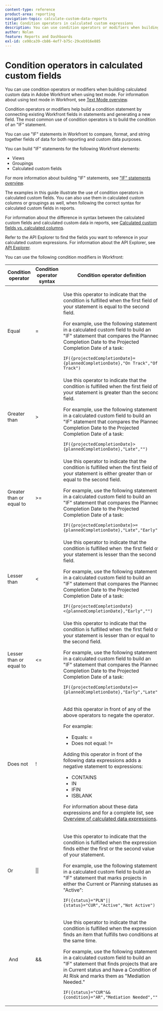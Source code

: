 ```yaml
---
content-type: reference
product-area: reporting
navigation-topic: calculate-custom-data-reports
title: Condition operators in calculated custom expressions
description: You can use condition operators or modifiers when building calculated custom data in Adobe Workfront when using text mode.
author: Nolan
feature: Reports and Dashboards
exl-id: ce98ca39-cb86-4ef7-b75c-29ceb916e885
---
```

# Condition operators in calculated custom fields

<!-- Audited: 2/2024 -->

You can use condition operators or modifiers when building calculated custom data in Adobe Workfront when using text mode. For information about using text mode in Workfront, see [Text Mode overview](../../../reports-and-dashboards/reports/text-mode/understand-text-mode.md).

Condition operators or modifiers help build a condition statement by connecting existing Workfront fields in statements and generating a new field. The most common use of condition operators is to build the condition of an "IF" statement.

You can use "IF" statements in Workfront to compare, format, and string together fields of data for both reporting and custom data purposes.

You can build "IF" statements for the following Workfront elements:

* Views
* Groupings
* Calculated custom fields

For more information about building "IF" statements, see ["IF" statements overview](../../../reports-and-dashboards/reports/calc-cstm-data-reports/if-statements-overview.md).

The examples in this guide illustrate the use of condition operators in calculated custom fields. You can also use them in calculated custom columns or groupings as well, when following the correct syntax for calculated custom fields in reports.

For information about the difference in syntax between the calculated custom fields and calculated custom data in reports, see [Calculated custom fields vs. calculated columns](../../../reports-and-dashboards/reports/calc-cstm-data-reports/calculated-custom-fields-calculated-columns.md).

Refer to the API Explorer to find the fields you want to reference in your calculated custom expressions. For information about the API Explorer, see [API Explorer](../../../wf-api/general/api-explorer.md).

You can use the following condition modifiers in Workfront:

<table style="table-layout:auto"> 
 <col> 
 <col> 
 <col> 
 <thead> 
  <tr> 
   <th>Condition operator</th> 
   <th>Condition operator syntax</th> 
   <th>Condition operator definition</th> 
  </tr> 
 </thead> 
 <tbody> 
  <tr> 
   <td>Equal</td> 
   <td>= </td> 
   <td> <p>Use this operator to indicate that the condition is fulfilled when the first field of your statement is equal to the second field.</p> <p>For example, use the following statement in a calculated custom field to build an "IF" statement that compares the Planned Completion Date to the Projected Completion Date of a task: </p><p><code>IF({projectedCompletionDate}={plannedCompletionDate},"On Track","Off Track")</code></p> </td> 
  </tr> 
  <tr> 
   <td>Greater than </td> 
   <td>&gt; </td> 
   <td>Use this operator to indicate that the condition is fulfilled when the first field of your statement is greater than the second field. <p>For example, use the following statement in a calculated custom field to build an "IF" statement that compares the Planned Completion Date to the Projected Completion Date of a task: </p><p><code>IF({projectedCompletionDate}&gt;{plannedCompletionDate},"Late","")</code></p></td> 
  </tr> 
  <tr> 
   <td>Greater than or equal to </td> 
   <td>&gt;= </td> 
   <td>Use this operator to indicate that the condition is fulfilled when the first field of your statement is either greater than or equal to the second field. <p>For example, use the following statement in a calculated custom field to build an "IF" statement that compares the Planned Completion Date to the Projected Completion Date of a task: </p><p><code>IF({projectedCompletionDate}&gt;={plannedCompletionDate},"Late","Early")</code></p></td> 
  </tr> 
  <tr> 
   <td>Lesser than </td> 
   <td>&lt; </td> 
   <td>Use this operator to indicate that the condition is fulfilled when&nbsp; the first field of your statement is lesser than the second field. <p>For example, use the following statement in a calculated custom field to build an "IF" statement that compares the Planned Completion Date to the Projected Completion Date of a task: </p><p><code>IF({projectedCompletionDate}&lt;{plannedCompletionDate},"Early","")</code></p></td> 
  </tr> 
  <tr> 
   <td>Lesser than or equal to </td> 
   <td>&lt;= </td> 
   <td>Use this operator to indicate that the condition is fulfilled when&nbsp; the first field of your statement is lesser than or equal to the second field. <p>For example, use the following statement in a calculated custom field to build an "IF" statement that compares the Planned Completion Date to the Projected Completion Date of a task: </p><p><code>IF({projectedCompletionDate}&lt;={plannedCompletionDate},"Early","Late")</code></p></td> 
  </tr> 
  <tr> 
   <td>Does not </td> 
   <td>! </td> 
   <td> <p>Add this operator in front of any of the above operators to negate the operator. </p> <p>For example: </p> 
    <ul> 
     <li>Equals: = </li> 
     <li>Does not equal: != </li> 
    </ul> <p>Adding this operator in front of the following data expressions adds a negative statement to expressions: </p> 
    <ul> 
     <li>CONTAINS </li> 
     <li>IN </li> 
     <li>IFIN </li> 
     <li>ISBLANK </li> 
    </ul> <p>For information about these data expressions and for a complete list, see <a href="../../../reports-and-dashboards/reports/calc-cstm-data-reports/calculated-data-expressions.md" class="MCXref xref">Overview of calculated data expressions</a>. </p> </td> 
  </tr> 
  <tr> 
   <td>Or </td> 
   <td>|| </td> 
   <td> <p>Use this operator to indicate that the condition is fulfilled when the expression&nbsp; finds either the first or the second value of your statement. </p> <p>For example, use the following statement in a calculated custom field to build an "IF" statement that marks projects in either the Current or Planning statuses as "Active": </p><p><code>IF({status}="PLN"||{status}="CUR","Active","Not Active")</code></p> </td> 
  </tr> 
  <tr> 
   <td>&nbsp;And </td> 
   <td>&amp;&amp; </td> 
   <td> <p>Use this operator to indicate that the condition is fulfilled when the expression&nbsp; finds an item that fulfills two conditions at the same time. </p> <p>For example, use the following statement in a calculated custom field to build an "IF" statement that finds projects that are in Current status and have a Condition of At Risk and marks them as "Mediation Needed." </p><p><code>IF({status}="CUR"&&{condition}="AR","Mediation Needed","")</code></p> </td> 
  </tr> 
 </tbody> 
</table>